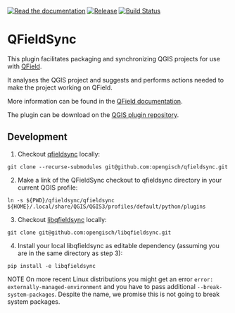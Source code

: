 [![Read the documentation](https://img.shields.io/badge/Read-the%20docs-green.svg)](https://docs.qfield.org/get-started/)
[![Release](https://img.shields.io/github/release/opengisch/QFieldSync.svg)](https://github.com/opengisch/QFieldSync/releases)
[![Build Status](https://travis-ci.org/opengisch/qfieldsync.svg?branch=master)](https://travis-ci.org/opengisch/qfieldsync)

# QFieldSync
This plugin facilitates packaging and synchronizing QGIS projects for use with [QField](http://www.qfield.org).

It analyses the QGIS project and suggests and performs actions needed to make the project working on QField.

More information can be found in the [QField documentation](https://docs.qfield.org/get-started/).

The plugin can be download on the [QGIS plugin repository](https://plugins.qgis.org/plugins/qfieldsync/).

## Development

1) Checkout [qfieldsync](https://github.com/opengisch/qfieldsync/) locally:

```
git clone --recurse-submodules git@github.com:opengisch/qfieldsync.git
```

2) Make a link of the QFieldSync checkout to qfieldsync directory in your current QGIS profile:

```
ln -s ${PWD}/qfieldsync/qfieldsync ${HOME}/.local/share/QGIS/QGIS3/profiles/default/python/plugins
```

3) Checkout [libqfieldsync](https://github.com/opengisch/libqfieldsync/) locally:

```
git clone git@github.com:opengisch/libqfieldsync.git
```

4) Install your local libqfieldsync as editable dependency (assuming you are in the same directory as step 3):

```
pip install -e libqfieldsync
```

NOTE On more recent Linux distributions you might get an error `error: externally-managed-environment` and you have to pass additional `--break-system-packages`. Despite the name, we promise this is not going to break system packages.
